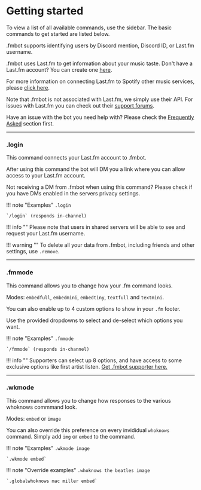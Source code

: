 # Getting started

To view a list of all available commands, use the sidebar. The basic commands to get started are listed below.

.fmbot supports identifying users by Discord mention, Discord ID, or Last.fm username.

.fmbot uses Last.fm to get information about your music taste. Don't have a Last.fm account? You can create one [here](https://www.last.fm/join).

For more information on connecting Last.fm to Spotify other music services, please [click here](https://www.last.fm/about/trackmymusic).

Note that .fmbot is not associated with Last.fm, we simply use their API. For issues with Last.fm you can check out their [support forums](https://support.last.fm/).

Have an issue with the bot you need help with? Please check the [Frequently Asked](/faq/) section first.

---

### .login

This command connects your Last.fm account to .fmbot.

After using this command the bot will DM you a link where you can allow access to your Last.fm account.

Not receiving a DM from .fmbot when using this command? Please check if you have DMs enabled in the servers privacy settings.


!!! note "Examples"
    `.login`

    `/login` (responds in-channel)

    
!!! info ""
    Please note that users in shared servers will be able to see and request your Last.fm username.

    
!!! warning ""
    To delete all your data from .fmbot, including friends and other settings, use `.remove`.

---

### .fmmode

This command allows you to change how your .fm command looks.

Modes: `embedfull`, `embedmini`, `embedtiny`, `textfull` and `textmini`.

You can also enable up to 4 custom options to show in your `.fm` footer. 

Use the provided dropdowns to select and de-select which options you want.

!!! note "Examples"
    `.fmmode`

    `/fmmode` (responds in-channel)

!!! info ""
    Supporters can select up 8 options, and have access to some exclusive options like first artist listen. 
    <a href="/supporter/">Get .fmbot supporter here.</a>

---

### .wkmode

This command allows you to change how responses to the various whoknows commmand look.

Modes: `embed` or `image`

You can also override this preference on every invididual `whoknows` command. Simply add `img` or `embed` to the command.

!!! note "Examples"
    `.wkmode image`

    `.wkmode embed`
    
!!! note "Override examples"
    `.whoknows the beatles image`

    `.globalwhoknows mac miller embed`
